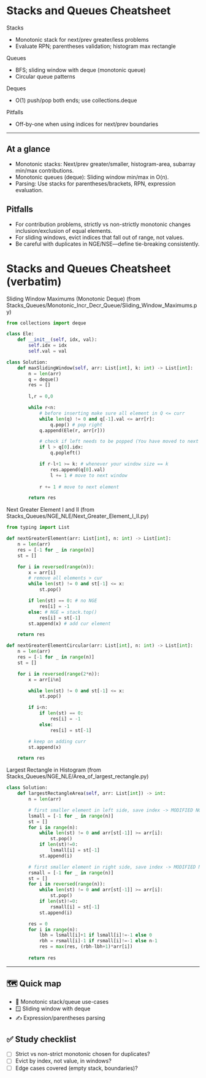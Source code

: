 # Stacks and Queues Cheatsheet

Stacks
- Monotonic stack for next/prev greater/less problems
- Evaluate RPN; parentheses validation; histogram max rectangle

Queues
- BFS; sliding window with deque (monotonic queue)
- Circular queue patterns

Deques
- O(1) push/pop both ends; use collections.deque

Pitfalls
- Off-by-one when using indices for next/prev boundaries

---

## At a glance
- Monotonic stacks: Next/prev greater/smaller, histogram-area, subarray min/max contributions.
- Monotonic queues (deque): Sliding window min/max in O(n).
- Parsing: Use stacks for parentheses/brackets, RPN, expression evaluation.

## Pitfalls
- For contribution problems, strictly vs non-strictly monotonic changes inclusion/exclusion of equal elements.
- For sliding windows, evict indices that fall out of range, not values.
- Be careful with duplicates in NGE/NSE—define tie-breaking consistently.

# Stacks and Queues Cheatsheet (verbatim)

Sliding Window Maximums (Monotonic Deque) (from Stacks_Queues/Monotonic_Incr_Decr_Queue/Sliding_Window_Maximums.py)
```python
from collections import deque

class Ele:
    def __init__(self, idx, val):
        self.idx = idx
        self.val = val

class Solution:
    def maxSlidingWindow(self, arr: List[int], k: int) -> List[int]:
        n = len(arr)
        q = deque()
        res = []
        
        l,r = 0,0

        while r<n:
            # before inserting make sure all element in Q <= curr
            while len(q) != 0 and q[-1].val <= arr[r]:
                q.pop() # pop right
            q.append(Ele(r, arr[r]))

            # check if left needs to be popped (You have moved to next window)
            if l > q[0].idx:
                q.popleft()

            if r-l+1 >= k: # whenever your window size == k
                res.append(q[0].val)
                l += 1 # move to next window
            
            r += 1 # move to next element

        return res
```

Next Greater Element I and II (from Stacks_Queues/NGE_NLE/Next_Greater_Element_I_II.py)
```python
from typing import List

def nextGreaterElement(arr: List[int], n: int) -> List[int]:
    n = len(arr)
    res = [-1 for _ in range(n)]
    st = []

    for i in reversed(range(n)):
        x = arr[i]
        # remove all elements > cur
        while len(st) != 0 and st[-1] <= x:
            st.pop()

        if len(st) == 0: # no NGE
            res[i] = -1
        else: # NGE = stack.top()
            res[i] = st[-1]
        st.append(x) # add cur element

    return res

def nextGreaterElementCircular(arr: List[int], n: int) -> List[int]:
    n = len(arr)
    res = [-1 for _ in range(n)]
    st = []

    for i in reversed(range(2*n)):
        x = arr[i%n]

        while len(st) != 0 and st[-1] <= x:
            st.pop()

        if i<n:
            if len(st) == 0:
                res[i] = -1
            else:
                res[i] = st[-1]

        # keep on adding curr
        st.append(x)

    return res
```

Largest Rectangle in Histogram (from Stacks_Queues/NGE_NLE/Area_of_largest_rectangle.py)
```python
class Solution:
    def largestRectangleArea(self, arr: List[int]) -> int:
        n = len(arr)

        # first smaller element in left side, save index -> MODIFIED NGE/NSE
        lsmall = [-1 for _ in range(n)]
        st = []
        for i in range(n):
            while len(st) != 0 and arr[st[-1]] >= arr[i]:
                st.pop()
            if len(st)!=0:
                lsmall[i] = st[-1]
            st.append(i)

        # first smaller element in right side, save index -> MODIFIED NGE/NSE
        rsmall = [-1 for _ in range(n)] 
        st = []
        for i in reversed(range(n)):
            while len(st) != 0 and arr[st[-1]] >= arr[i]:
                st.pop()
            if len(st)!=0:
                rsmall[i] = st[-1]
            st.append(i)

        res = 0
        for i in range(n):
            lbh = lsmall[i]+1 if lsmall[i]!=-1 else 0
            rbh = rsmall[i]-1 if rsmall[i]!=-1 else n-1
            res = max(res, (rbh-lbh+1)*arr[i])
        
        return res
```

---

## 🗺️ Quick map
- 🧱 Monotonic stack/queue use-cases
- 🪟 Sliding window with deque
- ✍️ Expression/parentheses parsing

## ✅ Study checklist
- [ ] Strict vs non-strict monotonic chosen for duplicates?
- [ ] Evict by index, not value, in windows?
- [ ] Edge cases covered (empty stack, boundaries)?
